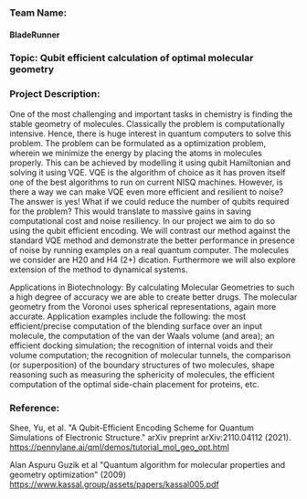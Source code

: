 ### Team Name: 
#### BladeRunner

### Topic: Qubit efficient calculation of optimal molecular geometry

### Project Description:

One of the most challenging and important tasks in chemistry is finding the stable geometry of molecules. Classically the problem is computationally intensive. Hence, there is huge interest in quantum computers to solve this problem. The problem can be formulated as a optimization problem, wherein we minimize the energy by placing the atoms in molecules properly. This can be achieved by modelling it using qubit Hamiltonian and solving it using VQE. VQE is the algorithm of choice as it has proven itself one of the best algorithms to run on current NISQ machines. However, is there a way we can make VQE even more efficient and resilient to noise?
The answer is yes! What if we could reduce the number of qubits required for the problem? This would translate to massive gains in saving computational cost and noise resiliency. In our project we aim to do so using the qubit efficient encoding. We will contrast our method against the standard VQE method and demonstrate the better performance in presence of noise by running examples on a real quantum computer. The molecules we consider are H20 and H4 (2+) dication. Furthermore we will also explore extension of the method to dynamical systems.

Applications in Biotechnology: By calculating Molecular Geometries to such a high degree of accuracy we are able to create better drugs. The molecular geometry from the Voronoi uses spherical representations, again more accurate. Application examples include the following: the most efficient/precise computation of the blending surface over an input molecule, the computation of the van der Waals volume (and area); an efficient docking simulation; the recognition of internal voids and their volume computation; the recognition of molecular tunnels, the comparison (or superposition) of the boundary structures of two molecules, shape reasoning such as measuring the sphericity of molecules, the efficient computation of the optimal side-chain placement for proteins, etc.

### Reference:

Shee, Yu, et al. "A Qubit-Efficient Encoding Scheme for Quantum Simulations of Electronic Structure." arXiv preprint arXiv:2110.04112 (2021).
https://pennylane.ai/qml/demos/tutorial_mol_geo_opt.html 

Alan Aspuru Guzik et al "Quantum algorithm for molecular properties and geometry optimization" (2009)
https://www.kassal.group/assets/papers/kassal005.pdf
